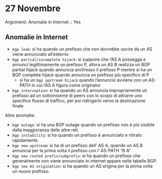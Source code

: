 # 27 Novembre

Argomenti: Anomalie in Internet
.: Yes

## Anomalie in Internet

- `bgp leak`: si ha quando un prefisso che non dovrebbe uscire da un AS viene annunciato all’esterno
- `bgp partial/incomplete hijack`: si suppone che l’AS A possegga e annunci legittimamente un prefisso P, allora un AS B realizza un BGP partial hijack quando annuncia anch’esso il prefisso P mentre si ha un BGP complete hijack quando annuncia un prefisso più specifico di P
    - si ha un `bgp upstream hijack` quando l’annuncio avviene con un AS-PATH in cui l’AS A figura come originator
- `bgp interception`: si ha quando un AS annuncia impropriamente un prefisso ad un sottoinsieme di peers con lo scopo di attrarre uno specifico flusso di traffico, per poi ridirigerlo verso la destinazione finale.

Altre anomalie:

- `bgp outage`: si ha una BGP outage quando un prefisso non è più visibile dalla maggioranza delle altre reti.
- `bgp instability`: si ha quando un prefisso è annunciato e ritirato rapidamente.
- `bgp new upstream`: si ha di un prefisso dell’ AS A, quando un AS B annuncia per la prima volta il prefisso con l’ AS-PATH “B A”
- `bgp new routed prefix/subprefix`: si ha quando un prefisso che generalmente non viene annunciato in internet appare nelle tabelle BGP.
- `bgp new AS origination`: si ha quando un AS origina per la prima volta un nuovo prefisso.